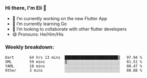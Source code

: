 ### Hi there, I'm Eli 👋
- 🔭 I’m currently working on the new Flutter App
- 🌱 I’m currently learning Go
- 🦄 I’m looking to collaborate with other flutter developers
- 😄 Pronouns: He/Him/His

### Weekly breakdown:
<!--START_SECTION:waka-->
```text
Dart       64 hrs 13 mins  ████████████████████████▒   97.94 % 
XML        59 mins         ▒░░░░░░░░░░░░░░░░░░░░░░░░   01.51 % 
YAML       18 mins         ░░░░░░░░░░░░░░░░░░░░░░░░░   00.47 % 
Other      3 mins          ░░░░░░░░░░░░░░░░░░░░░░░░░   00.08 % 
```
<!--END_SECTION:waka-->
